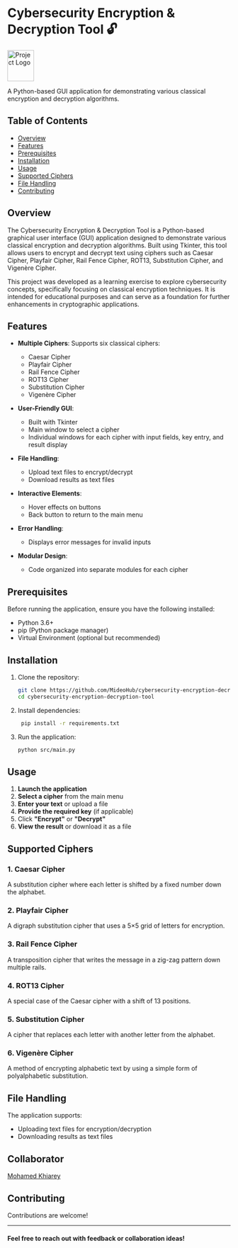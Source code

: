 # Cybersecurity Encryption & Decryption Tool  🔓

<img src="src/assets/img_icon.jpeg" alt="Project Logo" width="60" height="70" >

A Python-based GUI application for demonstrating various classical encryption and decryption algorithms.

## Table of Contents
- [Overview](#overview)
- [Features](#features)
- [Prerequisites](#prerequisites)
- [Installation](#installation)
- [Usage](#usage)
- [Supported Ciphers](#supported-ciphers)
- [File Handling](#file-handling)
- [Contributing](#contributing)

## Overview

The Cybersecurity Encryption & Decryption Tool is a Python-based graphical user interface (GUI) application designed to demonstrate various classical encryption and decryption algorithms. Built using Tkinter, this tool allows users to encrypt and decrypt text using ciphers such as Caesar Cipher, Playfair Cipher, Rail Fence Cipher, ROT13, Substitution Cipher, and Vigenère Cipher.

This project was developed as a learning exercise to explore cybersecurity concepts, specifically focusing on classical encryption techniques. It is intended for educational purposes and can serve as a foundation for further enhancements in cryptographic applications.

## Features

- **Multiple Ciphers**: Supports six classical ciphers:
  - Caesar Cipher
  - Playfair Cipher
  - Rail Fence Cipher
  - ROT13 Cipher
  - Substitution Cipher
  - Vigenère Cipher

- **User-Friendly GUI**:
  - Built with Tkinter
  - Main window to select a cipher
  - Individual windows for each cipher with input fields, key entry, and result display

- **File Handling**:
  - Upload text files to encrypt/decrypt
  - Download results as text files

- **Interactive Elements**:
  - Hover effects on buttons
  - Back button to return to the main menu

- **Error Handling**:
  - Displays error messages for invalid inputs

- **Modular Design**:
  - Code organized into separate modules for each cipher

## Prerequisites

Before running the application, ensure you have the following installed:

- Python 3.6+
- pip (Python package manager)
- Virtual Environment (optional but recommended)

## Installation

1. Clone the repository:
   ```bash
   git clone https://github.com/MideoHub/cybersecurity-encryption-decryption-tool.git
   cd cybersecurity-encryption-decryption-tool 
   ```
 
2. Install dependencies:
   ```bash
    pip install -r requirements.txt
   ```
 
3. Run the application:

   ```bash
   python src/main.py
   ```

## Usage

1. **Launch the application**
2. **Select a cipher** from the main menu
3. **Enter your text** or upload a file
4. **Provide the required key** (if applicable)
5. Click **"Encrypt"** or **"Decrypt"**
6. **View the result** or download it as a file

## Supported Ciphers

### 1. Caesar Cipher
A substitution cipher where each letter is shifted by a fixed number down the alphabet.

### 2. Playfair Cipher  
A digraph substitution cipher that uses a 5×5 grid of letters for encryption.

### 3. Rail Fence Cipher  
A transposition cipher that writes the message in a zig-zag pattern down multiple rails.

### 4. ROT13 Cipher  
A special case of the Caesar cipher with a shift of 13 positions.

### 5. Substitution Cipher  
A cipher that replaces each letter with another letter from the alphabet.

### 6. Vigenère Cipher  
A method of encrypting alphabetic text by using a simple form of polyalphabetic substitution.

## File Handling

The application supports:
- Uploading text files for encryption/decryption
- Downloading results as text files


## Collaborator

[Mohamed Khiarey](https://github.com/khairy-nio)


## Contributing

Contributions are welcome!

-------------
#### Feel free to reach out with feedback or collaboration ideas!
